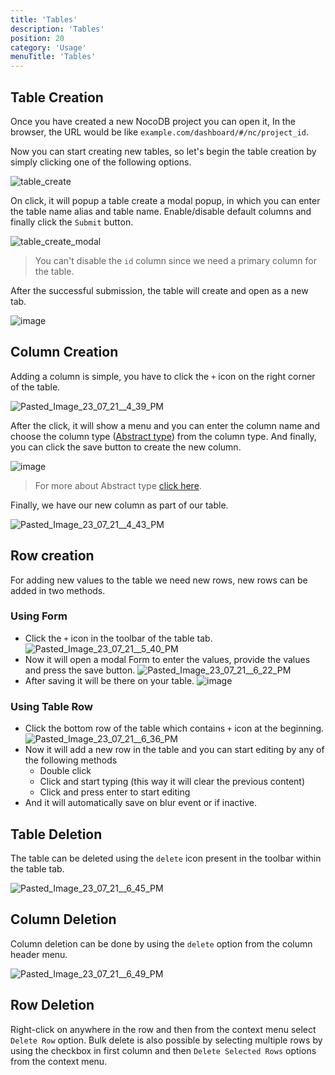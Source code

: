 ```yaml
---
title: 'Tables'
description: 'Tables'
position: 20
category: 'Usage'
menuTitle: 'Tables'
---
```



## Table Creation

Once you have created a new NocoDB project you can open it, In the browser, the URL would be like `example.com/dashboard/#/nc/project_id`.  

Now you can start creating new tables, so let's begin the table creation by simply clicking one of the following options.

![table_create](https://user-images.githubusercontent.com/61551451/126771744-063f22da-6def-43fe-b9ef-1744d104db9d.png)

 On click, it will popup a table create a modal popup, in which you can enter the table name alias and table name. Enable/disable default columns and finally click the `Submit` button.
 
![table_create_modal](https://user-images.githubusercontent.com/61551451/126772859-5a301c45-d830-4df2-a05a-43b15dd77728.png)

> You can't disable the `id` column since we need a primary column for the table.

After the successful submission, the table will create and open as a new tab.

![image](https://user-images.githubusercontent.com/61551451/126773614-c945f654-cba8-4dd6-bd5e-d74890543d11.png)

## Column Creation

Adding a column is simple, you have to click the `+` icon on the right corner of the table.

![Pasted_Image_23_07_21__4_39_PM](https://user-images.githubusercontent.com/61551451/126773798-4470d632-69e0-4f5f-803b-e3597715fe22.png)

After the click, it will show a menu and you can enter the column name and choose the column type ([Abstract type](./abstract-types)) from the column type. And finally, you can click the save button to create the new column.

![image](https://user-images.githubusercontent.com/61551451/126774157-ae9af236-e1ad-4a54-adb7-1b96775cae57.png)

> For more about Abstract type [click here](./abstract-types).


Finally, we have our new column as part of our table.


![Pasted_Image_23_07_21__4_43_PM](https://user-images.githubusercontent.com/61551451/126774276-e947f510-2fe1-4595-afc1-a31d2c35a69a.png)


## Row creation

For adding new values to the table we need new rows, new rows can be added in two methods.

### Using Form

- Click the `+` icon in the toolbar of the table tab.
	![Pasted_Image_23_07_21__5_40_PM](https://user-images.githubusercontent.com/61551451/126783882-abd7e1dc-f13f-49bf-b44d-e66a06aacf5d.png)
- Now it will open a modal Form to enter the values, provide the values and press the save button.
    ![Pasted_Image_23_07_21__6_22_PM](https://user-images.githubusercontent.com/61551451/126784347-b82f9dfd-4c6d-4d65-be07-80e051ff19de.png)
- After saving it will be there on your table.
    ![image](https://user-images.githubusercontent.com/61551451/126785340-e9b80ad0-ba06-4a22-8a01-876d829c9673.png)


### Using Table Row


- Click the bottom row of the table which contains `+` icon at the beginning.
	![Pasted_Image_23_07_21__6_36_PM](https://user-images.githubusercontent.com/61551451/126786285-c5b4a614-ee3f-4ff9-8783-064f81b8b83d.png)
- Now it will add a new row in the table and you can start editing by any of the following methods
    - Double click
    - Click and start typing (this way it will clear the previous content)
    - Click and press enter to start editing
- And it will automatically save on blur event or if inactive.

  

## Table Deletion

The table can be deleted using the `delete` icon present in the toolbar within the table tab.

![Pasted_Image_23_07_21__6_45_PM](https://user-images.githubusercontent.com/61551451/126787235-6751cadf-3e8a-446d-9db8-0d6ec330b243.png)

## Column Deletion

Column deletion can be done by using the `delete` option from the column header menu.

![Pasted_Image_23_07_21__6_49_PM](https://user-images.githubusercontent.com/61551451/126787679-562aaa22-14b3-4ff8-8057-b8219e057110.png)


## Row Deletion

Right-click on anywhere in the row and then from the context menu select `Delete Row` option. Bulk delete is also possible by selecting multiple rows by using the checkbox in first column and then `Delete Selected Rows` options from the context menu.